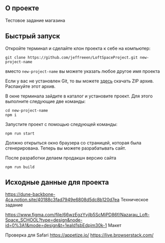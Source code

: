 ## О проекте

Тестовое задание магазина

## Быстрый запуск

Откройте терминал и сделайте клон проекта к себе на компьютер:

```
git clone https://github.com/jeffreeen/LoftSpaceProject.git new-project-name
```

вместо `new-project-name` вы можете указать любое другое имя проекта

Если у вас не установлен Git, то вы можете [здесь](https://github.com/jeffreeen/LoftSpaceProject/archive/refs/heads/main.zip) скачать ZIP архив. Распакуйте этот архив.

В окне терминала зайдите в каталог и установите проект. Для этого выполните следующие две команды:

```
cd new-project-name
npm i
```

Запустите проект с помощью следующей команды:

```
npm run start
```

Должно открыться окно браузера со страницей, которая была сгенерирована. Теперь вы можете разрабатывать сайт.

После разработки делаем продакшн версию сайта

```
npm run build
```
## Исходные данные для проекта

https://dune-backbone-4ca.notion.site/40188c3fad7949e6808d5dc8b120d7ea Техническое задание

https://www.figma.com/file/66wzEgzYvjlb5ScMiPD86f/Nazarau_Loft-Space_SCHOOL?type=design&node-id=0%3A1&mode=design&t=1eaId1sbEdpjm30k-1 Макет

Проверка для Safari https://appetize.io/
https://live.browserstack.com/
